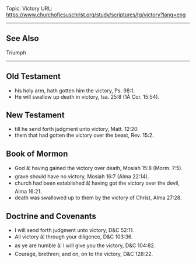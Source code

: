 Topic: Victory
URL: https://www.churchofjesuschrist.org/study/scriptures/tg/victory?lang=eng

---

## See Also

Triumph

---

## Old Testament

- his holy arm, hath gotten him the victory, Ps. 98:1.
- He will swallow up death in victory, Isa. 25:8 (1Â Cor. 15:54).

## New Testament

- till he send forth judgment unto victory, Matt. 12:20.
- them that had gotten the victory over the beast, Rev. 15:2.

## Book of Mormon

- God â¦ having gained the victory over death, Mosiah 15:8 (Morm. 7:5).
- grave should have no victory, Mosiah 16:7 (Alma 22:14).
- church had been established â¦ having got the victory over the devil, Alma 16:21.
- death was swallowed up to them by the victory of Christ, Alma 27:28.

## Doctrine and Covenants

- I will send forth judgment unto victory, D&C 52:11.
- All victory â¦ through your diligence, D&C 103:36.
- as ye are humble â¦ I will give you the victory, D&C 104:82.
- Courage, brethren; and on, on to the victory, D&C 128:22.

